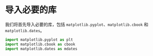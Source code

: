 # 导入必要的库

我们将首先导入必要的库，包括 `matplotlib.pyplot`、`matplotlib.cbook` 和 `matplotlib.dates`。

```python
import matplotlib.pyplot as plt
import matplotlib.cbook as cbook
import matplotlib.dates as mdates
```
